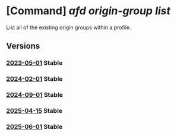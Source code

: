# [Command] _afd origin-group list_

List all of the existing origin groups within a profile.

## Versions

### [2023-05-01](/Resources/mgmt-plane/L3N1YnNjcmlwdGlvbnMve30vcmVzb3VyY2Vncm91cHMve30vcHJvdmlkZXJzL21pY3Jvc29mdC5jZG4vcHJvZmlsZXMve30vb3JpZ2luZ3JvdXBz/2023-05-01.xml) **Stable**

<!-- mgmt-plane /subscriptions/{}/resourcegroups/{}/providers/microsoft.cdn/profiles/{}/origingroups 2023-05-01 -->

### [2024-02-01](/Resources/mgmt-plane/L3N1YnNjcmlwdGlvbnMve30vcmVzb3VyY2Vncm91cHMve30vcHJvdmlkZXJzL21pY3Jvc29mdC5jZG4vcHJvZmlsZXMve30vb3JpZ2luZ3JvdXBz/2024-02-01.xml) **Stable**

<!-- mgmt-plane /subscriptions/{}/resourcegroups/{}/providers/microsoft.cdn/profiles/{}/origingroups 2024-02-01 -->

### [2024-09-01](/Resources/mgmt-plane/L3N1YnNjcmlwdGlvbnMve30vcmVzb3VyY2Vncm91cHMve30vcHJvdmlkZXJzL21pY3Jvc29mdC5jZG4vcHJvZmlsZXMve30vb3JpZ2luZ3JvdXBz/2024-09-01.xml) **Stable**

<!-- mgmt-plane /subscriptions/{}/resourcegroups/{}/providers/microsoft.cdn/profiles/{}/origingroups 2024-09-01 -->

### [2025-04-15](/Resources/mgmt-plane/L3N1YnNjcmlwdGlvbnMve30vcmVzb3VyY2Vncm91cHMve30vcHJvdmlkZXJzL21pY3Jvc29mdC5jZG4vcHJvZmlsZXMve30vb3JpZ2luZ3JvdXBz/2025-04-15.xml) **Stable**

<!-- mgmt-plane /subscriptions/{}/resourcegroups/{}/providers/microsoft.cdn/profiles/{}/origingroups 2025-04-15 -->

### [2025-06-01](/Resources/mgmt-plane/L3N1YnNjcmlwdGlvbnMve30vcmVzb3VyY2Vncm91cHMve30vcHJvdmlkZXJzL21pY3Jvc29mdC5jZG4vcHJvZmlsZXMve30vb3JpZ2luZ3JvdXBz/2025-06-01.xml) **Stable**

<!-- mgmt-plane /subscriptions/{}/resourcegroups/{}/providers/microsoft.cdn/profiles/{}/origingroups 2025-06-01 -->
